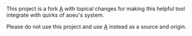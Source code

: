 This project is a fork [A](https://github.com/davidrjenni/A) with topical changes for making this helpful tool integrate with quirks of aoeu's system.

Please do not use this project and use [A](https://github.com/davidrjenni/A) instead as a source and origin.
